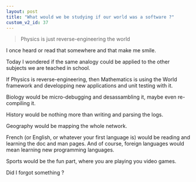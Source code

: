 ```yaml
---
layout: post
title: "What would we be studying if our world was a software ?"
custom_v2_id: 37
---
```


<blockquote>
<p>Physics is just reverse-engineering the world</p>
</blockquote>
<p>I once heard or read that somewhere and that make me smile.</p>
<p>Today I wondered if the same analogy could be applied to the other subjects we are teached in school.</p>
<p>If Physics is reverse-engineering, then Mathematics is using the World framework and developping new applications and unit testing with it.</p>
<p>Biology would be micro-debugging and desassambling it, maybe even re-compiling it.</p>
<p>History would be nothing more than writing and parsing the logs.</p>
<p>Geography would be mapping the whole network.</p>
<p>French (or English, or whatever your first language is) would be reading and learning the doc and man pages. And of course, foreign languages would mean learning new programming languages.</p>
<p>Sports would be the fun part, where you are playing you video games.</p>
<p>Did I forgot something ?</p>
